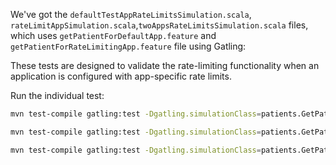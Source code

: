  We've got the `defaultTestAppRateLimitsSimulation.scala`, `rateLimitAppSimulation.scala`,`twoAppsRateLimitsSimulation.scala` files, which uses  `getPatientForDefaultApp.feature` and `getPatientForRateLimitingApp.feature` file using Gatling:

 These tests are designed to validate the rate-limiting functionality when an application is configured with app-specific rate limits. 

Run the individual test:
```bash
mvn test-compile gatling:test -Dgatling.simulationClass=patients.GetPatientByRateLimitAppSimulation -DrateLimitAppRequests=41 -Dduration=60

mvn test-compile gatling:test -Dgatling.simulationClass=patients.GetPatientByDefaultTestAppSimulation  -DproxyRateLimitAppRequests=31 -Dduration=60

mvn test-compile gatling:test -Dgatling.simulationClass=patients.GetPatientByTwoAppsSimulation -DrateLimitAppRequests=300 -DproxyRateLimitAppRequests=20 -Dduration=60
```